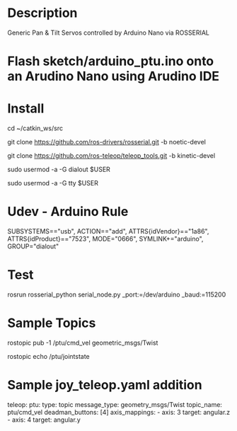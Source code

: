 # Description
Generic Pan &amp; Tilt Servos controlled by Arduino Nano via ROSSERIAL

# Flash sketch/arduino_ptu.ino onto an Arudino Nano using Arudino IDE

# Install
cd ~/catkin_ws/src

git clone https://github.com/ros-drivers/rosserial.git -b noetic-devel

git clone https://github.com/ros-teleop/teleop_tools.git -b kinetic-devel

sudo usermod -a -G dialout $USER

sudo usermod -a -G tty $USER

# Udev - Arduino Rule
SUBSYSTEMS=="usb", ACTION=="add", ATTRS{idVendor}=="1a86", ATTRS{idProduct}=="7523", MODE="0666", SYMLINK+="arduino", GROUP="dialout"

# Test
rosrun rosserial_python serial_node.py _port:=/dev/arduino _baud:=115200

# Sample Topics
rostopic pub -1 /ptu/cmd_vel geometric_msgs/Twist

rostopic echo /ptu/jointstate

# Sample joy_teleop.yaml addition

teleop:
  ptu:
    type: topic
    message_type: geometry_msgs/Twist
    topic_name: ptu/cmd_vel
    deadman_buttons: [4]
    axis_mappings:
      -
        axis: 3
        target: angular.z
      -
        axis: 4
        target: angular.y
